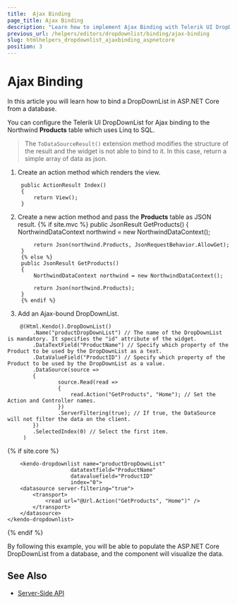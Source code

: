 ```yaml
---
title:  Ajax Binding
page_title: Ajax Binding
description: "Learn how to implement Ajax Binding with Telerik UI DropDownList component for {{ site.framework }}."
previous_url: /helpers/editors/dropdownlist/binding/ajax-binding
slug: htmlhelpers_dropdownlist_ajaxbinding_aspnetcore
position: 3
---
```


# Ajax Binding

In this article you will learn how to bind a DropDownList in ASP.NET Core from a database. 

You can configure the Telerik UI DropDownList for Ajax binding to the Northwind **Products** table which uses Linq to SQL.

> The `ToDataSourceResult()` extension method modifies the structure of the result and the widget is not able to bind to it. In this case, return a simple array of data as json.

1. Create an action method which renders the view.

        public ActionResult Index()
        {
            return View();
        }

1. Create a new action method and pass the **Products** table as JSON result.
        {% if site.mvc %}
        public JsonResult GetProducts()
        {
            NorthwindDataContext northwind = new NorthwindDataContext();

            return Json(northwind.Products, JsonRequestBehavior.AllowGet);
        }
        {% else %}
        public JsonResult GetProducts()
        {
            NorthwindDataContext northwind = new NorthwindDataContext();

            return Json(northwind.Products);
        }
        {% endif %}

1. Add an Ajax-bound DropDownList.

```HtmlHelper
    @(Html.Kendo().DropDownList()
        .Name("productDropDownList") // The name of the DropDownList is mandatory. It specifies the "id" attribute of the widget.
        .DataTextField("ProductName") // Specify which property of the Product to be used by the DropDownList as a text.
        .DataValueField("ProductID") // Specify which property of the Product to be used by the DropDownList as a value.
        .DataSource(source =>
        {
                source.Read(read =>
                {
                    read.Action("GetProducts", "Home"); // Set the Action and Controller names.
                })
                .ServerFiltering(true); // If true, the DataSource will not filter the data on the client.
        })
        .SelectedIndex(0) // Select the first item.
     )
```
{% if site.core %}
```TagHelper
    <kendo-dropdownlist name="productDropDownList"
                    datatextfield="ProductName"
                    datavaluefield="ProductID"
                    index="0">
    <datasource server-filtering="true">
        <transport>
            <read url="@Url.Action("GetProducts", "Home")" />
        </transport>
    </datasource>
</kendo-dropdownlist>
```
{% endif %}

By following this example, you will be able to populate the ASP.NET Core DropDownList from a database, and the component will visualize the data.

## See Also

* [Server-Side API](/api/dropdownlist)
